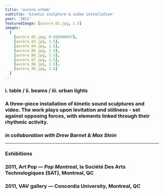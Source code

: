 ```yaml
---
title: 'aurora urbem'
subtitle: 'kinetic sculpture & video installation'
year: '2011'
featuredImage: [aurora_01.jpg, 1.5]
images:
  [
    [aurora_02.jpg, 0.666666667],
    [aurora_03.jpg, 1.5],
    [aurora_04.jpg, 1.5],
    [aurora_05.jpg, 1.5],
    [aurora_06.jpg, 1.5],
    [aurora_07.jpg, 1.5],
    [aurora_08.jpg, 1.5],
    [aurora_09.jpg, 1.5]
  ]
---
```


### i. table / ii. beams / iii. urban lights

### A three-piece installation of kinetic sound sculptures and video. The work plays upon levitation and stillness - set against opposing forces, with elements linked through their rhythmic activity.

### _in collaboration with Drew Barnet & Max Stein_

---

### **Exhibitions**

### 2011, Art Pop — _Pop Montreal_, la Société Des Arts Technologiques (SAT), Montreal, QC

### 2011, VAV gallery — Concordia University, Montreal, QC
